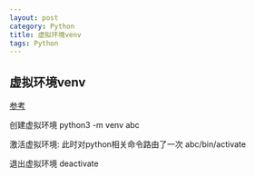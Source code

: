 ```yaml
---
layout: post
category: Python
title: 虚拟环境venv
tags: Python
---
```


## 虚拟环境venv
[参考](https://docs.python.org/zh-cn/3/library/venv.html#creating-virtual-environments)


创建虚拟环境
    python3 -m venv abc

激活虚拟环境: 此时对python相关命令路由了一次
    abc/bin/activate

退出虚拟环境
    deactivate
